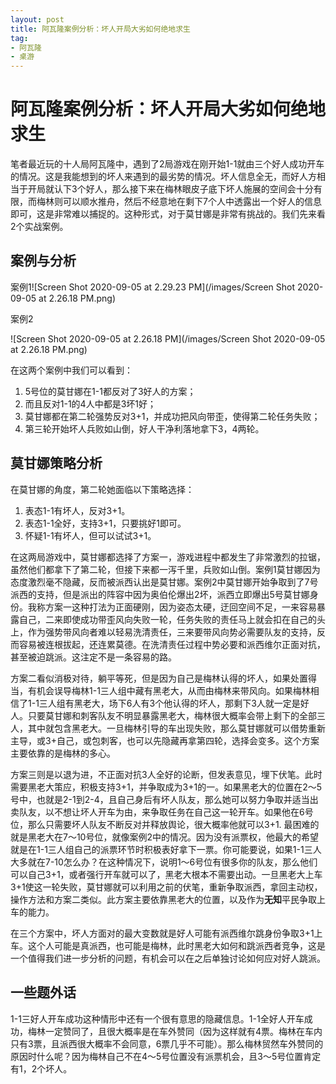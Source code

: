 ```yaml
---
layout: post
title: 阿瓦隆案例分析：坏人开局大劣如何绝地求生
tag: 
- 阿瓦隆
- 桌游
---
```

# 阿瓦隆案例分析：坏人开局大劣如何绝地求生

笔者最近玩的十人局阿瓦隆中，遇到了2局游戏在刚开始1-1就由三个好人成功开车的情况。这是我能想到的坏人来遇到的最劣势的情况。坏人信息全无，而好人方相当于开局就认下3个好人，那么接下来在梅林眼皮子底下坏人施展的空间会十分有限，而梅林则可以顺水推舟，然后不经意地在剩下7个人中透露出一个好人的信息即可，这是非常难以捕捉的。这种形式，对于莫甘娜是非常有挑战的。我们先来看2个实战案例。

## 案例与分析

案例1![Screen Shot 2020-09-05 at 2.29.23 PM](/images/Screen Shot 2020-09-05 at 2.26.18 PM.png)

案例2

![Screen Shot 2020-09-05 at 2.26.18 PM](/images/Screen Shot 2020-09-05 at 2.26.18 PM.png)

在这两个案例中我们可以看到：

1. 5号位的莫甘娜在1-1都反对了3好人的方案；
2. 而且反对1-1的4人中都是3坏1好；
3. 莫甘娜都在第二轮强势反对3+1，并成功把风向带歪，使得第二轮任务失败；
4. 第三轮开始坏人兵败如山倒，好人干净利落地拿下3，4两轮。

## 莫甘娜策略分析

在莫甘娜的角度，第二轮她面临以下策略选择：

1. 表态1-1有坏人，反对3+1。
2. 表态1-1全好，支持3+1，只要挑好1即可。
3. 怀疑1-1有坏人，但可以试试3+1。

在这两局游戏中，莫甘娜都选择了方案一，游戏进程中都发生了非常激烈的拉锯，虽然他们都拿下了第二轮，但接下来都一泻千里，兵败如山倒。案例1莫甘娜因为态度激烈毫不隐藏，反而被派西认出是莫甘娜。案例2中莫甘娜开始争取到了7号派西的支持，但是派出的阵容中因为奥伯伦爆出2坏，派西立即爆出5号莫甘娜身份。我称方案一这种打法为正面硬刚，因为姿态太硬，迂回空间不足，一来容易暴露自己，二来即使成功带歪风向失败一轮，任务失败的责任马上就会扣在自己的头上，作为强势带风向者难以轻易洗清责任，三来要带风向势必需要队友的支持，反而容易被连根拔起，还连累莫德。在洗清责任过程中势必要和派西维尔正面对抗，甚至被迫跳派。这注定不是一条容易的路。

方案二看似消极对待，躺平等死，但是因为自己是梅林认得的坏人，如果处置得当，有机会误导梅林1-1三人组中藏有黑老大，从而由梅林来带风向。如果梅林相信了1-1三人组有黑老大，场下6人有3个他认得的坏人，那剩下3人就一定是好人。只要莫甘娜和刺客队友不明显暴露黑老大，梅林很大概率会带上剩下的全部三人，其中就包含黑老大。一旦梅林引导的车出现失败，那么莫甘娜就可以借势重新主导，或3+自己，或包刺客，也可以先隐藏再拿第四轮，选择会变多。这个方案主要依靠的是梅林的多心。

方案三则是以退为进，不正面对抗3人全好的论断，但发表意见，埋下伏笔。此时需要黑老大策应，积极支持3+1，并争取成为3+1的一。如果黑老大的位置在2～5号中，也就是2-1到2-4，且自己身后有坏人队友，那么她可以努力争取并适当出卖队友，以不想让坏人开车为由，来争取任务在自己这一轮开车。如果他在6号位，那么只需要坏人队友不断反对并释放舆论，很大概率他就可以3+1. 最困难的就是黑老大在7～10号位，就像案例2中的情况。因为没有派票权，他最大的希望就是在1-1三人组自己的派票环节时积极表好拿下一票。你可能要说，如果1-1三人大多就在7-10怎么办？在这种情况下，说明1～6号位有很多你的队友，那么他们可以自己3+1，或者强行开车就可以了，黑老大根本不需要出动。一旦黑老大上车3+1使这一轮失败，莫甘娜就可以利用之前的伏笔，重新争取派西，拿回主动权，操作方法和方案二类似。此方案主要依靠黑老大的位置，以及作为**无知**平民争取上车的能力。

在三个方案中，坏人方面对的最大变数就是好人可能有派西维尔跳身份争取3+1上车。这个人可能是真派西，也可能是梅林，此时黑老大如何和跳派西者竞争，这是一个值得我们进一步分析的问题，有机会可以在之后单独讨论如何应对好人跳派。

## 一些题外话

1-1三好人开车成功这种情形中还有一个很有意思的隐藏信息。1-1全好人开车成功，梅林一定赞同了，且很大概率是在车外赞同（因为这样就有4票。梅林在车内只有3票，且派西很大概率不会同意，6票几乎不可能）。那么梅林贸然车外赞同的原因时什么呢？因为梅林自己不在4～5号位置没有派票机会，且3～5号位置肯定有1，2个坏人。